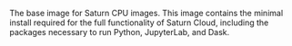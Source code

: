 The base image for Saturn CPU images. This image contains the minimal install required for the full functionality of Saturn Cloud, including the packages necessary to run Python, JupyterLab, and Dask.